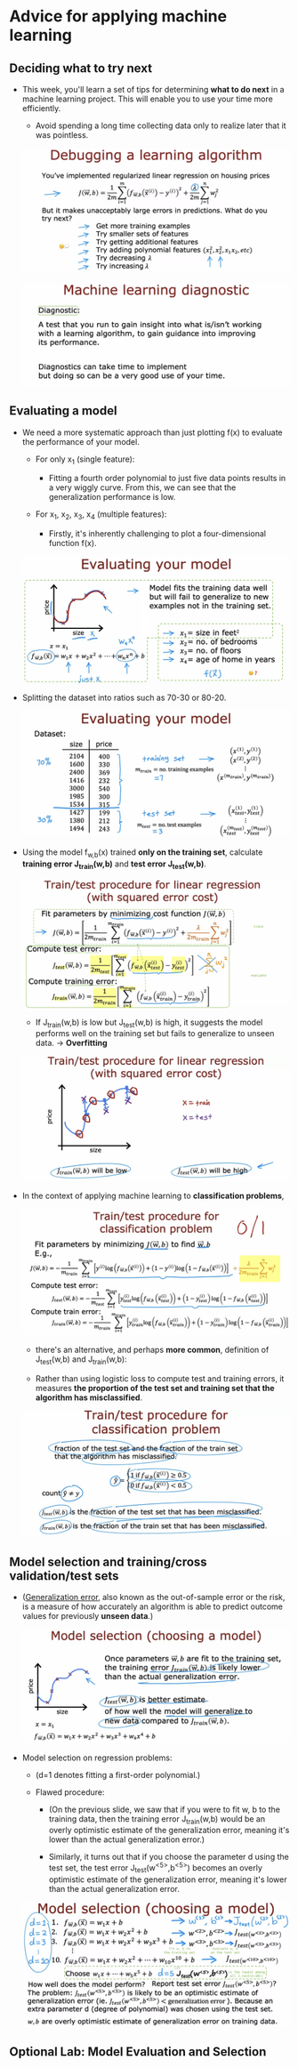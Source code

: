 # Advice for applying machine learning

## Deciding what to try next

- This week, you'll learn a set of tips for determining **what to do next** in a machine learning project. This will enable you to use your time more efficiently.

  - Avoid spending a long time collecting data only to realize later that it was pointless.

  ![alt text](resources/notes/01.png)

  ![alt text](resources/notes/02.png)

## Evaluating a model

- We need a more systematic approach than just plotting f(x) to evaluate the performance of your model.

  - For only x<sub>1</sub> (single feature):

    - Fitting a fourth order polynomial to just five data points results in a very wiggly curve. From this, we can see that the generalization performance is low.

  - For x<sub>1</sub>, x<sub>2</sub>, x<sub>3</sub>, x<sub>4</sub> (multiple features):

    - Firstly, it's inherently challenging to plot a four-dimensional function f(x).

  ![alt text](resources/notes/03.png)

- Splitting the dataset into ratios such as 70-30 or 80-20.

  ![alt text](resources/notes/04.png)

- Using the model f<sub>w,b</sub>(x) trained **only on the training set**, calculate **training error J<sub>train</sub>(w,b)** and **test error J<sub>test</sub>(w,b)**.

  ![alt text](resources/notes/05.png)

  - If J<sub>train</sub>(w,b) is low but J<sub>test</sub>(w,b) is high, it suggests the model performs well on the training set but fails to generalize to unseen data. &rarr; **Overfitting**

  ![alt text](resources/notes/06.png)

- In the context of applying machine learning to **classification problems**,

  ![alt text](resources/notes/07.png)

  - there's an alternative, and perhaps **more common**, definition of J<sub>test</sub>(w,b) and J<sub>train</sub>(w,b):

  - Rather than using logistic loss to compute test and training errors, it measures **the proportion of the test set and training set that the algorithm has misclassified**.

  ![alt text](resources/notes/08.png)

## Model selection and training/cross validation/test sets

- ([Generalization error](https://en.wikipedia.org/wiki/Generalization_error), also known as the out-of-sample error or the risk, is a measure of how accurately an algorithm is able to predict outcome values for previously **unseen data**.)

  ![alt text](resources/notes/09.png)

- Model selection on regression problems:

  - (d=1 denotes fitting a first-order polynomial.)

  - Flawed procedure:

    - (On the previous slide, we saw that if you were to fit w, b to the training data, then the training error J<sub>train</sub>(w,b) would be an overly optimistic estimate of the generalization error, meaning it's lower than the actual generalization error.)

    - Similarly, it turns out that if you choose the parameter d using the test set, the test error J<sub>test</sub>(w<sup><5></sup>,b<sup><5></sup>) becomes an overly optimistic estimate of the generalization error, meaning it's lower than the actual generalization error.

  ![alt text](resources/notes/10.png)

## Optional Lab: Model Evaluation and Selection
